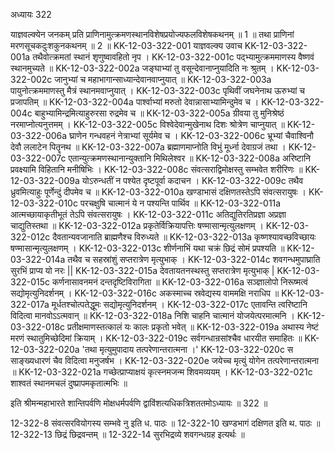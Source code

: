 अध्यायः 322

याज्ञवल्क्येन जनकम् प्रति प्राणिनामुत्क्रमणस्थानविशेषप्रयोज्यफलविशेषकथनम् ॥ 1 ॥ तथा प्राणिनां मरणसूचकदुःशकुनकथनम् ॥ 2 ॥
KK-12-03-322-001	याज्ञवल्क्य उवाच 
KK-12-03-322-001a	तथैवोत्क्रमतां स्थानं शृणुष्वावहितो नृप ।
KK-12-03-322-001c	पद्भ्यामुत्क्रममाणस्य वैष्णवं स्थानमुच्यते ॥
KK-12-03-322-002a	जङ्घाभ्यां तु वसून्देवानाप्नुयादिति नः श्रुतम् ।
KK-12-03-322-002c	जानुभ्यां च महाभागान्साध्यान्देवानवाप्नुयात् ॥
KK-12-03-322-003a	पायुनोत्क्रममाणस्तु मैत्रं स्थानमवाप्नुयात् ।
KK-12-03-322-003c	पृथिवीं जघनेनाथ ऊरुभ्यां च प्रजापतिम् ॥
KK-12-03-322-004a	पार्श्वाभ्यां मरुतो देवान्नासाभ्यामिन्दुमेव च ।
KK-12-03-322-004c	बाहुभ्यामिन्द्रमित्याहुरुरसा रुद्रमेव च ॥
KK-12-03-322-005a	ग्रीवया तु मुनिश्रेष्ठं नरमाप्नोत्यनुत्तमम् ।
KK-12-03-322-005c	विश्वेदेवान्मुखेनाथ दिशः श्रोत्रेण चाप्नुयात् ॥
KK-12-03-322-006a	घ्राणेन गन्धवहनं नेत्राभ्यां सूर्यमेव च ।
KK-12-03-322-006c	भ्रूभ्यां चैवाश्विनौ देवौ ललाटेन पितॄनथ ॥
KK-12-03-322-007a	ब्रह्माणमाप्नोति विभुं मूर्ध्ना देवाग्रजं तथा ।
KK-12-03-322-007c	एतान्युत्क्रमणस्थानान्युक्तानि मिथिलेश्वर ॥
KK-12-03-322-008a	अरिष्टानि प्रवक्ष्यामि विहितानि मनीषिभिः ।
KK-12-03-322-008c	संवत्सराद्विमोक्षस्तु सम्भवेत शरीरिणः ॥
KK-12-03-322-009a	योऽरुन्धतीं न पश्येत दृष्टपूर्वा कदाचन ।
KK-12-03-322-009c	तथैव ध्रुवमित्याहुः पूर्णेन्दुं दीपमेव च ॥
KK-12-03-322-010a	खण्डाभासं दक्षिणतस्तेऽपि संवत्सरायुषः ।
KK-12-03-322-010c	परचक्षुषि चात्मानं ये न पश्यन्ति पार्थिव ॥
KK-12-03-322-011a	आत्मच्छायाकृतीभूतं तेऽपि संवत्सरायुषः ।
KK-12-03-322-011c	अतिद्युतिरतिप्रज्ञा अप्रज्ञा चाद्युतिस्तथा ॥
KK-12-03-322-012a	प्रकृतेर्विक्रियापत्तिः षण्मासान्मृत्युलक्षणम् ।
KK-12-03-322-012c	दैवतान्यवजानाति ब्राह्मणैश्च विरुध्यते ॥
KK-12-03-322-013a	कृष्णश्यावच्छविच्छायः षण्मासान्मृत्युलक्षणम् ।
KK-12-03-322-013c	शीर्णनाभिं यथा चक्रं छिद्रं सोमं प्रपश्यति ॥
KK-12-03-322-014a	तथैव च सहस्रांशुं सप्तरात्रेण मृत्युभाक् ।
KK-12-03-322-014c	शवगन्धमुपाघ्राति सुरभिं प्राप्य यो नरः ||
KK-12-03-322-015a	देवतायतनस्थस्तु सप्तरात्रेण मृत्युभाक् |
KK-12-03-322-015c	कर्णनासावनमनं दन्तदृष्टिविरागिता ॥
KK-12-03-322-016a	सञ्ज्ञालोपो निरूष्मत्वं सद्योमृत्युनिदर्शनम् ।
KK-12-03-322-016c	अकस्माच्च स्रवेद्यस्य वाममक्षि नराधिप ॥
KK-12-03-322-017a	मूर्धतश्चोत्पतेद्धूमः सद्योमृत्युनिदर्शनम् ।
KK-12-03-322-017c	एतावन्ति त्वरिष्टानि विदित्वा मानवोऽऽत्मवान् ॥
KK-12-03-322-018a	निशि चाहनि चात्मानं योजयेत्परमात्मनि ।
KK-12-03-322-018c	प्रतीक्षमाणस्तत्कालं यः कालः प्रकृतो भवेत् ॥
KK-12-03-322-019a	अथास्य नेष्टं मरणं स्थातुमिच्छेदिमां क्रियाम् ।
KK-12-03-322-019c	सर्वगन्धान्रसांश्चैव धारयीत समाहितः ॥
KK-12-03-322-020a	'तथा मृत्युमुपादाय तत्परेणान्तरात्मना ।'
KK-12-03-322-020c	स साङ्ख्यधारणं चैव विदित्वा मनुजर्षभ ।
KK-12-03-322-020e	जयेच्च मृत्युं योगेन तत्परेणान्तरात्मना ॥
KK-12-03-322-021a	गच्छेत्प्राप्याक्षयं कृत्स्नमजन्म शिवमव्ययम् ।
KK-12-03-322-021c	शाश्वतं स्थानमचलं दुष्प्रापमकृतात्मभिः ॥ 

इति श्रीमन्महाभारते शान्तिपर्वणि मोक्षधर्मपर्वणि द्वाविंशत्यधिकत्रिशततमोऽध्यायः ॥ 322 ॥

12-322-8 संवत्सरवियोगस्य सम्भवे नु इति ध. पाठः ॥ 12-322-10 खण्डभागं दक्षिणत इति थ. पाठः ॥ 12-322-13 छिद्रं छिद्रवन्तम् ॥ 12-322-14 सुरभिद्रव्ये शवगन्धग्रह इत्यर्थः ॥
